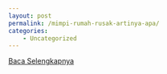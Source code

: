 ```yaml
---
layout: post
permalink: /mimpi-rumah-rusak-artinya-apa/
categories:
    - Uncategorized
---
```


[Baca Selengkapnya](/08)